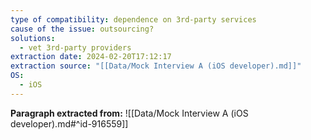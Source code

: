 ```yaml
---
type of compatibility: dependence on 3rd-party services
cause of the issue: outsourcing?
solutions:
  - vet 3rd-party providers
extraction date: 2024-02-20T17:12:17
extraction source: "[[Data/Mock Interview A (iOS developer).md]]"
OS:
  - iOS
---
```


**Paragraph extracted from:** ![[Data/Mock Interview A (iOS developer).md#^id-916559]]
